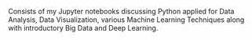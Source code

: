 Consists of my Jupyter notebooks discussing Python applied for Data Analysis, Data Visualization, various Machine Learning Techniques along with introductory Big Data and Deep Learning. 
